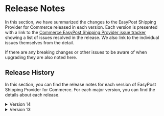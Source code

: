 # Release Notes

In this section, we have summarized the changes to the EasyPost Shipping Provider for Commerce released in each version. Each version is presented with a link to the [Commerce EasyPost Shipping Provider issue tracker](https://github.com/umbraco/Umbraco.Commerce.ShippingProviders.EasyPost/issues) showing a list of issues resolved in the release.  We also link to the individual issues themselves from the detail.

If there are any breaking changes or other issues to be aware of when upgrading they are also noted here.

## Release History

In this section, you can find the release notes for each version of EasyPost Shipping Provider for Commerce. For each major version, you can find the details about each release.

<details>

<summary>Version 14</summary>

#### 14.0.0 (August 23rd 2024)

* Release for Umbraco v14.2.0 and Umbraco Commerce v14.0.0 support.

</details>

<details>

<summary>Version 13</summary>

#### 13.0.0 (February 21st 2024)

* Public release closing off the RC period.

#### 13.0.0-rc1 (February 6th 2024)

* Initial release.
  
</details>
